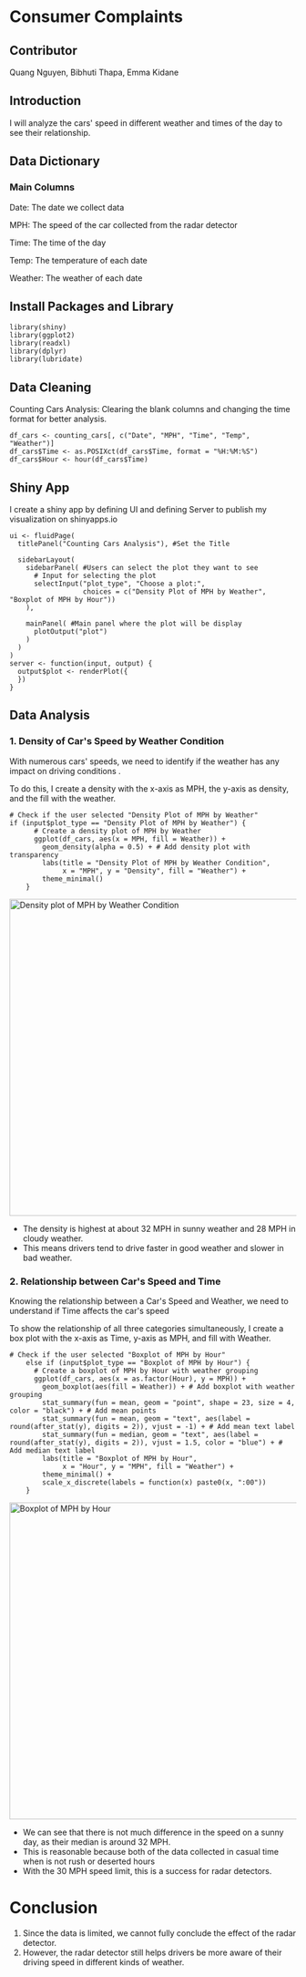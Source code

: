  # Consumer Complaints
 ## Contributor
 <p> Quang Nguyen, Bibhuti Thapa, Emma Kidane </p>

 ## Introduction
 <p>I will analyze the cars' speed in different weather and times of the day to see their relationship. </p>

## Data Dictionary
### Main Columns
<p>Date: The date we collect data</p>
<p>MPH: The speed of the car collected from the radar detector</p>
<p>Time: The time of the day</p>
<p>Temp: The temperature of each date</p>
<p>Weather: The weather of each date</p>

 ## Install Packages and Library
```
library(shiny)
library(ggplot2)
library(readxl)
library(dplyr)
library(lubridate)
```
 ## Data Cleaning
 <p>Counting Cars Analysis: Clearing the blank columns and changing the time format for better analysis.</p>

```
df_cars <- counting_cars[, c("Date", "MPH", "Time", "Temp", "Weather")]
df_cars$Time <- as.POSIXct(df_cars$Time, format = "%H:%M:%S")
df_cars$Hour <- hour(df_cars$Time)
```
## Shiny App
<p>I create a shiny app by defining UI and defining Server to publish my visualization on shinyapps.io</p>

```
ui <- fluidPage(
  titlePanel("Counting Cars Analysis"), #Set the Title 
  
  sidebarLayout(
    sidebarPanel( #Users can select the plot they want to see
      # Input for selecting the plot
      selectInput("plot_type", "Choose a plot:",
                  choices = c("Density Plot of MPH by Weather", "Boxplot of MPH by Hour"))
    ),
    
    mainPanel( #Main panel where the plot will be display
      plotOutput("plot")
    )
  )
)
server <- function(input, output) {
  output$plot <- renderPlot({
  })
}
```

## Data Analysis
### 1. Density of Car's Speed by Weather Condition

<p>With numerous cars' speeds, we need to identify if the weather has any impact on driving conditions .</p>

<p> To do this, I create a density with the x-axis as MPH, the y-axis as density, and the fill with the weather. </p>

```
# Check if the user selected "Density Plot of MPH by Weather"
if (input$plot_type == "Density Plot of MPH by Weather") {
      # Create a density plot of MPH by Weather
      ggplot(df_cars, aes(x = MPH, fill = Weather)) +
        geom_density(alpha = 0.5) + # Add density plot with transparency
        labs(title = "Density Plot of MPH by Weather Condition",
             x = "MPH", y = "Density", fill = "Weather") +
        theme_minimal()
    }
```
<img width="556" alt="Density plot of MPH by Weather Condition" src="https://github.com/QDZ03/Data332/assets/159860533/1939e3c5-5f1d-41d8-a09b-17a412770d43">

- The density is highest at about 32 MPH in sunny weather and 28 MPH in cloudy weather.
- This means drivers tend to drive faster in good weather and slower in bad weather. 

### 2. Relationship between Car's Speed and Time 

<p>Knowing the relationship between a Car's Speed and Weather, we need to understand if Time affects the car's speed </p>

<p>To show the relationship of all three categories simultaneously, I create a box plot with the x-axis as Time, y-axis as MPH, and fill with Weather. </p>

```
# Check if the user selected "Boxplot of MPH by Hour"
    else if (input$plot_type == "Boxplot of MPH by Hour") {
      # Create a boxplot of MPH by Hour with weather grouping
      ggplot(df_cars, aes(x = as.factor(Hour), y = MPH)) +
        geom_boxplot(aes(fill = Weather)) + # Add boxplot with weather grouping   
        stat_summary(fun = mean, geom = "point", shape = 23, size = 4, color = "black") + # Add mean points
        stat_summary(fun = mean, geom = "text", aes(label = round(after_stat(y), digits = 2)), vjust = -1) + # Add mean text label
        stat_summary(fun = median, geom = "text", aes(label = round(after_stat(y), digits = 2)), vjust = 1.5, color = "blue") + # Add median text label
        labs(title = "Boxplot of MPH by Hour",
             x = "Hour", y = "MPH", fill = "Weather") +
        theme_minimal() +
        scale_x_discrete(labels = function(x) paste0(x, ":00"))
    }
```
<img width="556" alt="Boxplot of MPH by Hour" src="https://github.com/QDZ03/Data332/assets/159860533/e67768da-2b0c-4095-ac78-52a7d6b62c47">

- We can see that there is not much difference in the speed on a sunny day, as their median is around 32 MPH.
- This is reasonable because both of the data collected in casual time when is not rush or deserted hours 
- With the 30 MPH speed limit, this is a success for radar detectors.

# Conclusion
1. Since the data is limited, we cannot fully conclude the effect of the radar detector.
2. However, the radar detector still helps drivers be more aware of their driving speed in different kinds of weather.




